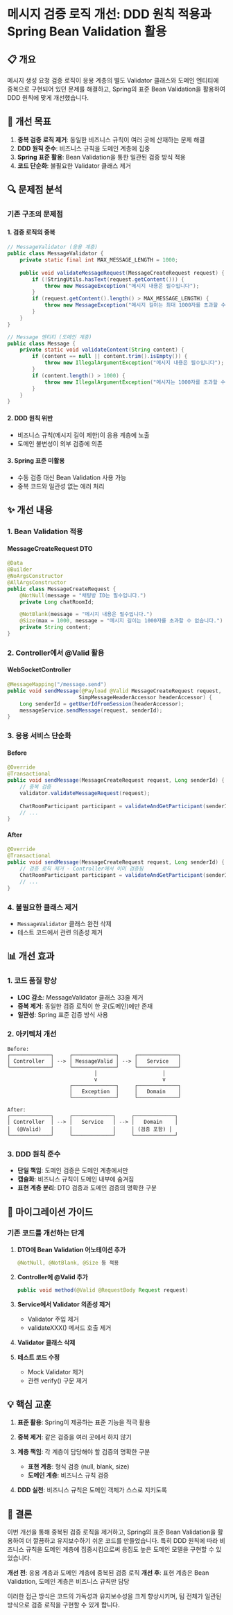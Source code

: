 # 메시지 검증 로직 개선: DDD 원칙 적용과 Spring Bean Validation 활용

## 📋 개요

메시지 생성 요청 검증 로직이 응용 계층의 별도 Validator 클래스와 도메인 엔티티에 중복으로 구현되어 있던 문제를 해결하고, Spring의 표준 Bean Validation을 활용하여 DDD 원칙에 맞게 개선했습니다.

## 🎯 개선 목표

1. **중복 검증 로직 제거**: 동일한 비즈니스 규칙이 여러 곳에 산재하는 문제 해결
2. **DDD 원칙 준수**: 비즈니스 규칙을 도메인 계층에 집중
3. **Spring 표준 활용**: Bean Validation을 통한 일관된 검증 방식 적용
4. **코드 단순화**: 불필요한 Validator 클래스 제거

## 🔍 문제점 분석

### 기존 구조의 문제점

#### 1. 검증 로직의 중복
```java
// MessageValidator (응용 계층)
public class MessageValidator {
    private static final int MAX_MESSAGE_LENGTH = 1000;
    
    public void validateMessageRequest(MessageCreateRequest request) {
        if (!StringUtils.hasText(request.getContent())) {
            throw new MessageException("메시지 내용은 필수입니다");
        }
        if (request.getContent().length() > MAX_MESSAGE_LENGTH) {
            throw new MessageException("메시지 길이는 최대 1000자를 초과할 수 없습니다");
        }
    }
}

// Message 엔티티 (도메인 계층)
public class Message {
    private static void validateContent(String content) {
        if (content == null || content.trim().isEmpty()) {
            throw new IllegalArgumentException("메시지 내용은 필수입니다");
        }
        if (content.length() > 1000) {
            throw new IllegalArgumentException("메시지는 1000자를 초과할 수 없습니다");
        }
    }
}
```

#### 2. DDD 원칙 위반
- 비즈니스 규칙(메시지 길이 제한)이 응용 계층에 노출
- 도메인 불변성이 외부 검증에 의존

#### 3. Spring 표준 미활용
- 수동 검증 대신 Bean Validation 사용 가능
- 중복 코드와 일관성 없는 에러 처리

## ✨ 개선 내용

### 1. Bean Validation 적용

#### MessageCreateRequest DTO
```java
@Data
@Builder
@NoArgsConstructor
@AllArgsConstructor
public class MessageCreateRequest {
    @NotNull(message = "채팅방 ID는 필수입니다.")
    private Long chatRoomId;

    @NotBlank(message = "메시지 내용은 필수입니다.")
    @Size(max = 1000, message = "메시지 길이는 1000자를 초과할 수 없습니다.")
    private String content;
}
```

### 2. Controller에서 @Valid 활용

#### WebSocketController
```java
@MessageMapping("/message.send")
public void sendMessage(@Payload @Valid MessageCreateRequest request, 
                       SimpMessageHeaderAccessor headerAccessor) {
    Long senderId = getUserIdFromSession(headerAccessor);
    messageService.sendMessage(request, senderId);
}
```

### 3. 응용 서비스 단순화

#### Before
```java
@Override
@Transactional
public void sendMessage(MessageCreateRequest request, Long senderId) {
    // 중복 검증
    validator.validateMessageRequest(request);
    
    ChatRoomParticipant participant = validateAndGetParticipant(senderId, request.getChatRoomId());
    // ...
}
```

#### After
```java
@Override
@Transactional
public void sendMessage(MessageCreateRequest request, Long senderId) {
    // 검증 로직 제거 - Controller에서 이미 검증됨
    ChatRoomParticipant participant = validateAndGetParticipant(senderId, request.getChatRoomId());
    // ...
}
```

### 4. 불필요한 클래스 제거
- `MessageValidator` 클래스 완전 삭제
- 테스트 코드에서 관련 의존성 제거

## 📊 개선 효과

### 1. 코드 품질 향상
- **LOC 감소**: MessageValidator 클래스 33줄 제거
- **중복 제거**: 동일한 검증 로직이 한 곳(도메인)에만 존재
- **일관성**: Spring 표준 검증 방식 사용

### 2. 아키텍처 개선
```
Before:
┌─────────────┐     ┌──────────────┐     ┌─────────────┐
│ Controller  │ --> │ MessageValid │ --> │   Service   │
└─────────────┘     └──────────────┘     └─────────────┘
                            │                     │
                            v                     v
                    ┌──────────────┐     ┌─────────────┐
                    │   Exception  │     │   Domain    │
                    └──────────────┘     └─────────────┘

After:
┌─────────────┐     ┌─────────────┐     ┌─────────────┐
│ Controller  │ --> │   Service   │ --> │   Domain    │
│  (@Valid)   │     │             │     │ (검증 포함) │
└─────────────┘     └─────────────┘     └─────────────┘
```

### 3. DDD 원칙 준수
- **단일 책임**: 도메인 검증은 도메인 계층에서만
- **캡슐화**: 비즈니스 규칙이 도메인 내부에 숨겨짐
- **표현 계층 분리**: DTO 검증과 도메인 검증의 명확한 구분

## 🔄 마이그레이션 가이드

### 기존 코드를 개선하는 단계

1. **DTO에 Bean Validation 어노테이션 추가**
   ```java
   @NotNull, @NotBlank, @Size 등 적용
   ```

2. **Controller에 @Valid 추가**
   ```java
   public void method(@Valid @RequestBody Request request)
   ```

3. **Service에서 Validator 의존성 제거**
   - Validator 주입 제거
   - validateXXX() 메서드 호출 제거

4. **Validator 클래스 삭제**

5. **테스트 코드 수정**
   - Mock Validator 제거
   - 관련 verify() 구문 제거

## 💡 핵심 교훈

1. **표준 활용**: Spring이 제공하는 표준 기능을 적극 활용
2. **중복 제거**: 같은 검증을 여러 곳에서 하지 않기
3. **계층 책임**: 각 계층이 담당해야 할 검증의 명확한 구분
   - **표현 계층**: 형식 검증 (null, blank, size)
   - **도메인 계층**: 비즈니스 규칙 검증

4. **DDD 실천**: 비즈니스 규칙은 도메인 객체가 스스로 지키도록

## 🎯 결론

이번 개선을 통해 중복된 검증 로직을 제거하고, Spring의 표준 Bean Validation을 활용하여 더 깔끔하고 유지보수하기 쉬운 코드를 만들었습니다. 특히 DDD 원칙에 따라 비즈니스 규칙을 도메인 계층에 집중시킴으로써 응집도 높은 도메인 모델을 구현할 수 있었습니다.

**개선 전**: 응용 계층과 도메인 계층에 중복된 검증 로직
**개선 후**: 표현 계층은 Bean Validation, 도메인 계층은 비즈니스 규칙만 담당

이러한 접근 방식은 코드의 가독성과 유지보수성을 크게 향상시키며, 팀 전체가 일관된 방식으로 검증 로직을 구현할 수 있게 합니다.